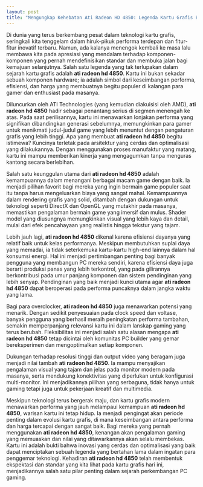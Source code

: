```yaml
---
layout: post
title: "Mengungkap Kehebatan Ati Radeon HD 4850: Legenda Kartu Grafis Era Klasik"
---
```


Di dunia yang terus berkembang pesat dalam teknologi kartu grafis, seringkali kita tenggelam dalam hiruk-pikuk performa terdepan dan fitur-fitur inovatif terbaru. Namun, ada kalanya menengok kembali ke masa lalu membawa kita pada apresiasi yang mendalam terhadap komponen-komponen yang pernah mendefinisikan standar dan membuka jalan bagi kemajuan selanjutnya. Salah satu legenda yang tak terlupakan dalam sejarah kartu grafis adalah **ati radeon hd 4850**. Kartu ini bukan sekadar sebuah komponen hardware; ia adalah simbol dari keseimbangan performa, efisiensi, dan harga yang membuatnya begitu populer di kalangan para gamer dan enthusiast pada masanya.

Diluncurkan oleh ATI Technologies (yang kemudian diakuisisi oleh AMD), **ati radeon hd 4850** hadir sebagai penantang serius di segmen menengah ke atas. Pada saat perilisannya, kartu ini menawarkan lonjakan performa yang signifikan dibandingkan generasi sebelumnya, memungkinkan para gamer untuk menikmati judul-judul game yang lebih menuntut dengan pengaturan grafis yang lebih tinggi. Apa yang membuat **ati radeon hd 4850** begitu istimewa? Kuncinya terletak pada arsitektur yang cerdas dan optimalisasi yang dilakukannya. Dengan menggunakan proses manufaktur yang matang, kartu ini mampu memberikan kinerja yang mengagumkan tanpa menguras kantong secara berlebihan.

Salah satu keunggulan utama dari **ati radeon hd 4850** adalah kemampuannya dalam menangani berbagai macam game dengan baik. Ia menjadi pilihan favorit bagi mereka yang ingin bermain game populer saat itu tanpa harus mengeluarkan biaya yang sangat mahal. Kemampuannya dalam rendering grafis yang solid, ditambah dengan dukungan untuk teknologi seperti DirectX dan OpenGL yang mutakhir pada masanya, memastikan pengalaman bermain game yang imersif dan mulus. Shader model yang diusungnya memungkinkan visual yang lebih kaya dan detail, mulai dari efek pencahayaan yang realistis hingga tekstur yang tajam.

Lebih jauh lagi, **ati radeon hd 4850** dikenal karena efisiensi dayanya yang relatif baik untuk kelas performanya. Meskipun membutuhkan suplai daya yang memadai, ia tidak seterkemuka kartu-kartu high-end lainnya dalam hal konsumsi energi. Hal ini menjadi pertimbangan penting bagi banyak pengguna yang membangun PC mereka sendiri, karena efisiensi daya juga berarti produksi panas yang lebih terkontrol, yang pada gilirannya berkontribusi pada umur panjang komponen dan sistem pendinginan yang lebih senyap. Pendinginan yang baik menjadi kunci utama agar **ati radeon hd 4850** dapat beroperasi pada performa puncaknya dalam jangka waktu yang lama.

Bagi para overclocker, **ati radeon hd 4850** juga menawarkan potensi yang menarik. Dengan sedikit penyesuaian pada clock speed dan voltase, banyak pengguna yang berhasil meraih peningkatan performa tambahan, semakin memperpanjang relevansi kartu ini dalam lanskap gaming yang terus berubah. Fleksibilitas ini menjadi salah satu alasan mengapa **ati radeon hd 4850** tetap dicintai oleh komunitas PC builder yang gemar bereksperimen dan mengoptimalkan setiap komponen.

Dukungan terhadap resolusi tinggi dan output video yang beragam juga menjadi nilai tambah **ati radeon hd 4850**. Ia mampu menyajikan pengalaman visual yang tajam dan jelas pada monitor modern pada masanya, serta mendukung konektivitas yang diperlukan untuk konfigurasi multi-monitor. Ini menjadikannya pilihan yang serbaguna, tidak hanya untuk gaming tetapi juga untuk pekerjaan kreatif dan multimedia.

Meskipun teknologi terus bergerak maju, dan kartu grafis modern menawarkan performa yang jauh melampaui kemampuan **ati radeon hd 4850**, warisan kartu ini tetap hidup. Ia menjadi pengingat akan periode penting dalam evolusi kartu grafis, di mana keseimbangan antara performa dan harga tercapai dengan sangat baik. Bagi mereka yang pernah menggunakan **ati radeon hd 4850**, kenangan akan pengalaman gaming yang memuaskan dan nilai yang ditawarkannya akan selalu membekas. Kartu ini adalah bukti bahwa inovasi yang cerdas dan optimalisasi yang baik dapat menciptakan sebuah legenda yang bertahan lama dalam ingatan para penggemar teknologi. Kehadiran **ati radeon hd 4850** telah membentuk ekspektasi dan standar yang kita lihat pada kartu grafis hari ini, menjadikannya salah satu pilar penting dalam sejarah perkembangan PC gaming.
